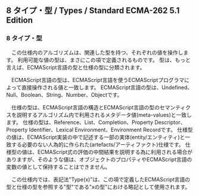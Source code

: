 8 タイプ・型 / Types / Standard ECMA-262 5.1 Edition
----------------------------------------------------

### 8 タイプ・型

　この仕様内のアルゴリズムは、関連した型を持つ、それぞれの値を操作します。
利用可能な値の型は、まさにこの項で定義されるものです。
型は、もっと言えば、ECMAScript言語の型と仕様の型に分類されます。

　ECMAScript言語の型は、ECMAScript言語を使うECMAScriptプログラマによって直接操作される値と一致します。
ECMAScript言語の型は、Undefined、Null、Boolean、String、Number、Objectです。

　仕様の型は、ECMAScript言語の構造とECMAScript言語の型のセマンティクスを説明するアルゴリズム内で利用されるメタデータ値(meta-values)と一致します。
仕様の型は、Reference、List、Completion、Property Descriptor、Property
Identifier、Lexical Environment、Environment Recordです。
仕様型の値は、ECMAScript実装の中で記述する一部の実体(entity/エンティティ)と一致する必要のない人為的に作られた(artefacts/アーティファクト)仕様です。
仕様型の値は、ECMAScript式の評価の中間結果を説明する為に利用される場合がありますが、そのような値は、オブジェクトのプロパティやECMAScript言語の変数の値として保持することはできません。

　この仕様内では、表記法"Type(x)"は、この項で定義したECMAScript言語の型と仕様の型を参照する"型"である"xの型"における略記として使用されます。
